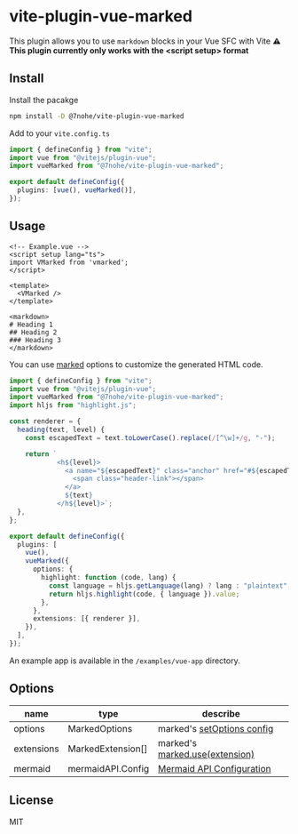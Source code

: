 # vite-plugin-vue-marked

This plugin allows you to use `markdown` blocks in your Vue SFC with Vite
**⚠️ This plugin currently only works with the \<script setup> format**

## Install

Install the pacakge
```bash
npm install -D @7nohe/vite-plugin-vue-marked
```

Add to your `vite.config.ts`

```ts
import { defineConfig } from "vite";
import vue from "@vitejs/plugin-vue";
import vueMarked from "@7nohe/vite-plugin-vue-marked";

export default defineConfig({
  plugins: [vue(), vueMarked()],
});
```

## Usage
```vue
<!-- Example.vue -->
<script setup lang="ts">
import VMarked from 'vmarked';
</script>

<template>
  <VMarked />
</template>

<markdown>
# Heading 1
## Heading 2
### Heading 3
</markdown>
```

You can use [marked](https://marked.js.org/) options to customize the generated HTML code. 

```ts
import { defineConfig } from "vite";
import vue from "@vitejs/plugin-vue";
import vueMarked from "@7nohe/vite-plugin-vue-marked";
import hljs from "highlight.js";

const renderer = {
  heading(text, level) {
    const escapedText = text.toLowerCase().replace(/[^\w]+/g, "-");

    return `
            <h${level}>
              <a name="${escapedText}" class="anchor" href="#${escapedText}">
                <span class="header-link"></span>
              </a>
              ${text}
            </h${level}>`;
  },
};

export default defineConfig({
  plugins: [
    vue(),
    vueMarked({
      options: {
        highlight: function (code, lang) {
          const language = hljs.getLanguage(lang) ? lang : "plaintext";
          return hljs.highlight(code, { language }).value;
        },
      },
      extensions: [{ renderer }],
    }),
  ],
});
```

An example app is available in the `/examples/vue-app` directory.

## Options

| name         | type              | describe                                                                  |
| ------------ | ----------------- | ------------------------------------------------------------------------- |
| options      | MarkedOptions     | marked's [setOptions config](https://marked.js.org/using_advanced#options)|
| extensions   | MarkedExtension[] | marked's [marked.use(extension)](https://marked.js.org/using_pro#use)     |
| mermaid      | mermaidAPI.Config | [Mermaid API Configuration](https://mermaid-js.github.io/mermaid/#/Setup) |

## License

MIT
